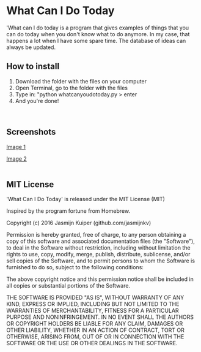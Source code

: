 # What Can I Do Today

'What can I do today is a program that gives examples of things that you can do today when you don't know what to do anymore. In my case, that happens a lot when I have some spare time. The database of ideas can always be updated.
<br>
## How to install

1. Download the folder with the files on your computer
2. Open Terminal, go to the folder with the files
3. Type in: "python whatcanyoudotoday.py > enter
4. And you're done! 

<br>

## Screenshots
[Image 1](tool/im1.png)<br>

[Image 2](tool/im2.png)
<br>
<br>
## MIT License


'What Can I Do Today' is released under the MIT License (MIT)

Inspired by the program fortune from Homebrew.

Copyright (c) 2016 Jasmijn Kuiper (github.com/jasmijnkv)

Permission is hereby granted, free of charge, to any person obtaining a copy
of this software and associated documentation files (the "Software"), to deal
in the Software without restriction, including without limitation the rights
to use, copy, modify, merge, publish, distribute, sublicense, and/or sell
copies of the Software, and to permit persons to whom the Software is
furnished to do so, subject to the following conditions:

The above copyright notice and this permission notice shall be included in all
copies or substantial portions of the Software.

THE SOFTWARE IS PROVIDED "AS IS", WITHOUT WARRANTY OF ANY KIND, EXPRESS OR
IMPLIED, INCLUDING BUT NOT LIMITED TO THE WARRANTIES OF MERCHANTABILITY,
FITNESS FOR A PARTICULAR PURPOSE AND NONINFRINGEMENT. IN NO EVENT SHALL THE
AUTHORS OR COPYRIGHT HOLDERS BE LIABLE FOR ANY CLAIM, DAMAGES OR OTHER
LIABILITY, WHETHER IN AN ACTION OF CONTRACT, TORT OR OTHERWISE, ARISING FROM,
OUT OF OR IN CONNECTION WITH THE SOFTWARE OR THE USE OR OTHER DEALINGS IN THE
SOFTWARE.


